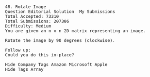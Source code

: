 <pre>
48. Rotate Image  
Question Editorial Solution  My Submissions
Total Accepted: 73310
Total Submissions: 207306
Difficulty: Medium
You are given an n x n 2D matrix representing an image.

Rotate the image by 90 degrees (clockwise).

Follow up:
Could you do this in-place?

Hide Company Tags Amazon Microsoft Apple
Hide Tags Array

</pre>
